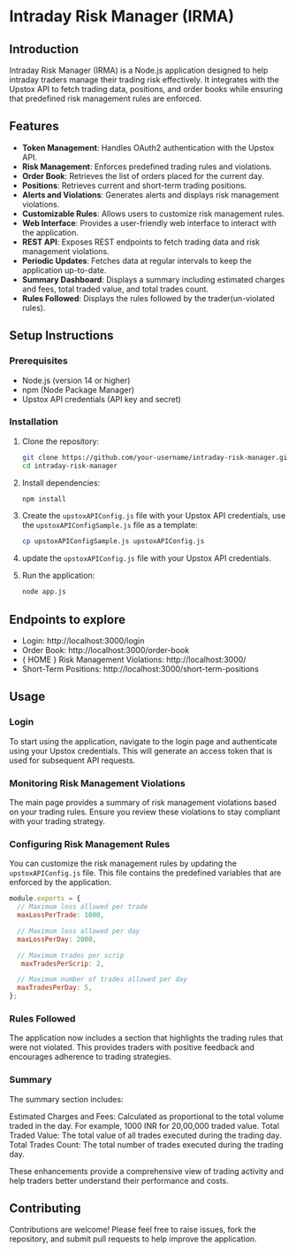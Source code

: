 # Intraday Risk Manager (IRMA)

## Introduction

Intraday Risk Manager (IRMA) is a Node.js application designed to help intraday traders manage their trading risk effectively. It integrates with the Upstox API to fetch trading data, positions, and order books while ensuring that predefined risk management rules are enforced.

## Features

- **Token Management**: Handles OAuth2 authentication with the Upstox API.
- **Risk Management**: Enforces predefined trading rules and violations.
- **Order Book**: Retrieves the list of orders placed for the current day.
- **Positions**: Retrieves current and short-term trading positions.
- **Alerts and Violations**: Generates alerts and displays risk management violations.
- **Customizable Rules**: Allows users to customize risk management rules.
- **Web Interface**: Provides a user-friendly web interface to interact with the application.
- **REST API**: Exposes REST endpoints to fetch trading data and risk management violations.
- **Periodic Updates**: Fetches data at regular intervals to keep the application up-to-date.
- **Summary Dashboard**: Displays a summary including estimated charges and fees, total traded value, and total trades count.
- **Rules Followed**: Displays the rules followed by the trader(un-violated rules).

## Setup Instructions

### Prerequisites

- Node.js (version 14 or higher)
- npm (Node Package Manager)
- Upstox API credentials (API key and secret)

### Installation

1. Clone the repository:

   ```bash
   git clone https://github.com/your-username/intraday-risk-manager.git
   cd intraday-risk-manager

2. Install dependencies:
   ```bash
   npm install

3. Create the `upstoxAPIConfig.js` file with your Upstox API credentials, use the `upstoxAPIConfigSample.js` file as a template:

   ```bash
   cp upstoxAPIConfigSample.js upstoxAPIConfig.js
   ```
4. update the `upstoxAPIConfig.js` file with your Upstox API credentials.

5. Run the application:

   ```bash
   node app.js
   ```
## Endpoints to explore
- Login: http://localhost:3000/login
- Order Book: http://localhost:3000/order-book
- { HOME } Risk Management Violations: http://localhost:3000/
- Short-Term Positions: http://localhost:3000/short-term-positions

## Usage
### Login
To start using the application, navigate to the login page and authenticate using your Upstox credentials. This will generate an access token that is used for subsequent API requests.

### Monitoring Risk Management Violations
The main page provides a summary of risk management violations based on your trading rules. Ensure you review these violations to stay compliant with your trading strategy.

### Configuring Risk Management Rules
You can customize the risk management rules by updating the `upstoxAPIConfig.js` file. This file contains the predefined variables that are enforced by the application.

```javascript
module.exports = {
  // Maximum loss allowed per trade
  maxLossPerTrade: 1000,

  // Maximum loss allowed per day
  maxLossPerDay: 2000,

  // Maximum trades per scrip
   maxTradesPerScrip: 2,

  // Maximum number of trades allowed per day
  maxTradesPerDay: 5,
};
```
### Rules Followed
The application now includes a section that highlights the trading rules that were not violated. This provides traders with positive feedback and encourages adherence to trading strategies.

### Summary
The summary section includes:

Estimated Charges and Fees: Calculated as proportional to the total volume traded in the day. For example, 1000 INR for 20,00,000 traded value.
Total Traded Value: The total value of all trades executed during the trading day.
Total Trades Count: The total number of trades executed during the trading day.

These enhancements provide a comprehensive view of trading activity and help traders better understand their performance and costs.


## Contributing
Contributions are welcome! Please feel free to raise issues, fork the repository, and submit pull requests to help improve the application.


